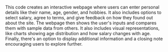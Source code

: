 This code creates an interactive webpage where users can enter personal details like their name, age, gender, and hobbies. It also includes options to select salary, agree to terms, and give feedback on how they found out about the site. The webpage then shows the user's inputs and compares them with sample data from others. It also includes visual representations, like charts showing age distribution and how salary changes with age. Finally, there's an option to display additional information and a closing note encouraging users to explore further.